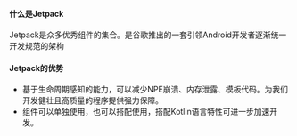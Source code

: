 #### 什么是Jetpack

​       Jetpack是众多优秀组件的集合。是谷歌推出的一套引领Android开发者逐渐统一开发规范的架构

#### Jetpack的优势

* 基于生命周期感知的能力，可以减少NPE崩溃、内存泄露、模板代码。为我们开发健壮且高质量的程序提供强力保障。
* 组件可以单独使用，也可以搭配使用，搭配Kotlin语言特性可进一步加速开发。

